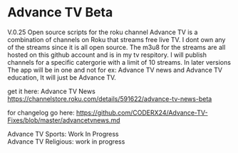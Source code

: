 # Advance TV Beta
V.0.25
Open source scripts for the roku channel
Advance TV is a combination of channels on Roku that streams free live TV. I dont own any of the streams since it is all open source. The m3u8 for the streams are all hosted on this github account and is in my tv respitory. I will publish channels for a specific catergorie with a limit of 10 streams. In later versions The app will be in one and not for ex: Advance TV news and Advance TV education, It will just be Advance TV.

get it here:
Advance TV News https://channelstore.roku.com/details/591622/advance-tv-news-beta

for changelog go here: https://github.com/CODERX24/Advance-TV-Fixes/blob/master/advancetvnews.md
                                                                                                                                                                                   
Advance TV Sports: Work In Progress                                                                                                                                                 
Advance TV Religious: work in progress
